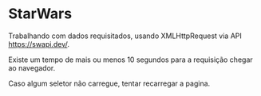 # StarWars 

Trabalhando com dados requisitados, usando XMLHttpRequest via API https://swapi.dev/.

Existe um tempo de mais ou menos 10 segundos para a requisição chegar ao navegador.

Caso algum seletor não carregue, tentar recarregar a pagina.

